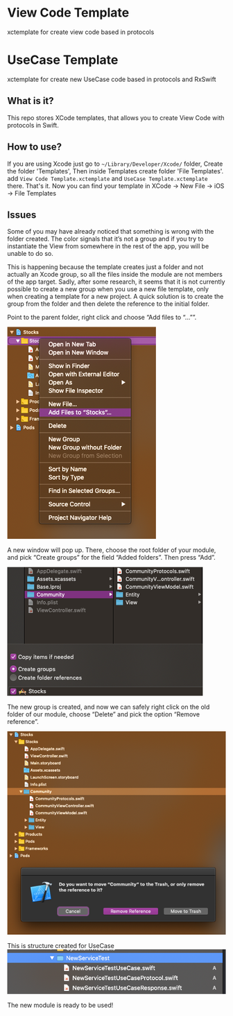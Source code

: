 # View Code Template
xctemplate for create view code based in protocols

# UseCase Template
xctemplate for create new UseCase code based in protocols and RxSwift

## What is it? ##
This repo stores XCode templates, that allows you to create View Code with protocols in Swift.

## How to use? ##
If you are using Xcode just go to `~/Library/Developer/Xcode/` folder, Create the folder 'Templates', Then inside Templates create folder 'File Templates'. add `View Code Template.xctemplate` and `UseCase Template.xctemplate` there. That's it. Now you can find your template in XCode -> New File -> iOS -> File Templates

## Issues ## 

Some of you may have already noticed that something is wrong with the folder created. The color signals that it’s not a group and if you try to instantiate the View from somewhere in the rest of the app, you will be unable to do so.

This is happening because the template creates just a folder and not actually an Xcode group, so all the files inside the module are not members of the app target. Sadly, after some research, it seems that it is not currently possible to create a new group when you use a new file template, only when creating a template for a new project. A quick solution is to create the group from the folder and then delete the reference to the initial folder.

Point to the parent folder, right click and choose “Add files to “…””.

![Image 1](images/1.png)

A new window will pop up. There, choose the root folder of your module, and pick “Create groups” for the field “Added folders”. Then press “Add”.

![Image 2](images/2.png)

The new group is created, and now we can safely right click on the old folder of our module, choose “Delete” and pick the option “Remove reference”.

![Image 3](images/3.png)

This is structure created for UseCase
![Image 4](images/4.png)

The new module is ready to be used!
